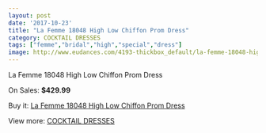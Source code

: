 ```yaml
---
layout: post
date: '2017-10-23'
title: "La Femme 18048 High Low Chiffon Prom Dress"
category: COCKTAIL DRESSES
tags: ["femme","bridal","high","special","dress"]
image: http://www.eudances.com/4193-thickbox_default/la-femme-18048-high-low-chiffon-prom-dress.jpg
---
```

La Femme 18048 High Low Chiffon Prom Dress

On Sales: **$429.99**
<a href="https://www.eudances.com/en/cocktail-dresses/1400-la-femme-18048-high-low-chiffon-prom-dress.html"><amp-img layout="responsive" width="600" height="600" src="//www.eudances.com/4193-thickbox_default/la-femme-18048-high-low-chiffon-prom-dress.jpg" alt="La Femme 18048 High Low Chiffon Prom Dress 0" /></a>
<a href="https://www.eudances.com/en/cocktail-dresses/1400-la-femme-18048-high-low-chiffon-prom-dress.html"><amp-img layout="responsive" width="600" height="600" src="//www.eudances.com/4195-thickbox_default/la-femme-18048-high-low-chiffon-prom-dress.jpg" alt="La Femme 18048 High Low Chiffon Prom Dress 1" /></a>
<a href="https://www.eudances.com/en/cocktail-dresses/1400-la-femme-18048-high-low-chiffon-prom-dress.html"><amp-img layout="responsive" width="600" height="600" src="//www.eudances.com/4194-thickbox_default/la-femme-18048-high-low-chiffon-prom-dress.jpg" alt="La Femme 18048 High Low Chiffon Prom Dress 2" /></a>

Buy it: [La Femme 18048 High Low Chiffon Prom Dress](https://www.eudances.com/en/cocktail-dresses/1400-la-femme-18048-high-low-chiffon-prom-dress.html "La Femme 18048 High Low Chiffon Prom Dress")

View more: [COCKTAIL DRESSES](https://www.eudances.com/en/14-cocktail-dresses "COCKTAIL DRESSES")